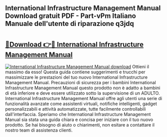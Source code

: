 ## International Infrastructure Management Manual Download gratuit PDF - Part-vPm Italiano Manuale dell'utente di riparazione q3jdq

# <h2><a href="http://dfb1ju.blite.top/?on=International+Infrastructure+Management+Manual">🔗Download 👉🔴 International Infrastructure Management Manual</a></h2>

[![International Infrastructure Management Manual download](https://i.imgur.com/lujVjoI.png)](http://dfb1ju.blite.top/?on=International+Infrastructure+Management+Manual)
Ottieni il massimo da esso! Questa guida contiene suggerimenti e trucchi per massimizzare le prestazioni del tuo nuovo International Infrastructure Management Manual. Precauzioni di sicurezza per i bambini International Infrastructure Management Manual questo prodotto non è adatto a bambini di età inferiore e deve essere utilizzato sotto la supervisione di un ADULTO. International Infrastructure Management Manual offre agli utenti una serie di funzionalità avanzate come assistenti virtuali, notifiche intelligenti, gadget personalizzabili e attività automatizzate, tutte facilmente controllabili dall'interfaccia. Speriamo che International Infrastructure Management Manual sia stata una guida chiara e concisa per iniziare con il tuo nuovo prodotto. Se hai bisogno di aiuto o chiarimenti, non esitare a contattare il nostro team di assistenza clienti.
